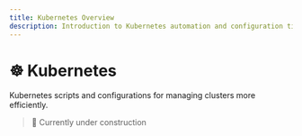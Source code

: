 ```yaml
---
title: Kubernetes Overview
description: Introduction to Kubernetes automation and configuration tips.
---
```


# ☸️ Kubernetes

Kubernetes scripts and configurations for managing clusters more efficiently.

> 🚧 Currently under construction
